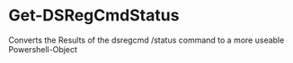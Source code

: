 # Get-DSRegCmdStatus
Converts the Results of the dsregcmd /status command to a more useable Powershell-Object
